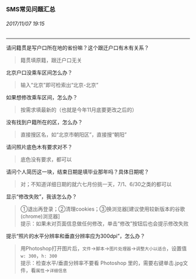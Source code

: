 ### SMS常见问题汇总
###### 2017/11/07 19:15
---

请问籍贯是写户口所在地的省份嘛？这个跟迁户口有木有关系？
> 籍贯填原籍，跟迁户口无关

北京户口没乘车区间怎么办？
> 输入“北京”即可检索出“北京-北京”

如果想修改乘车区间，怎么办？
> 按需求填最新的（也就是今年11月底要更改之后的）

没有找到户籍所在的区，怎么办？
> 直接搜区名，如“北京市朝阳区”，直接搜“朝阳”

请问照片底色木有要求对不？
> 底色没有要求，都可以

请问个人简历这一块，结束日期是填毕业那年吗？具体日期呢？
> 对；不知道详细日期的就六七月份挑一天，7/1、6/30之类的都可以

显示“修改失败”，我该怎么办？
> ①退出再登录；②清理cookies；③换浏览器[建议使用较新版本的谷歌(chrome)浏览器]  
提示：如果未对页面信息做任何修改，单击“修改”按钮后也会提示修改失败

提示“照片的水平分辨率和垂直分辨率应为300dpi”，怎么办？
> 用Photoshop打开图片后，`文件`->`脚本`->`图片处理器`->`调整大小以适合`，设置值`w: 300`，`h: 300`  
提示：检查水平/垂直分辨率不要看 Photoshop 里的，需要右键单击.jpg文件，看`属性`->`详细信息`
